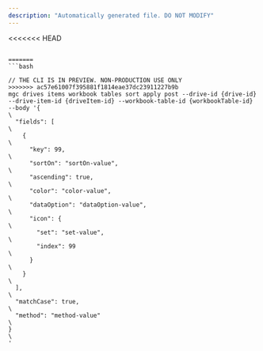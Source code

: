 ```yaml
---
description: "Automatically generated file. DO NOT MODIFY"
---
```


<<<<<<< HEAD
```cli

=======
```bash

// THE CLI IS IN PREVIEW. NON-PRODUCTION USE ONLY
>>>>>>> ac57e61007f395881f1814eae37dc23911227b9b
mgc drives items workbook tables sort apply post --drive-id {drive-id} --drive-item-id {driveItem-id} --workbook-table-id {workbookTable-id} --body '{\
  "fields": [\
    {\
      "key": 99,\
      "sortOn": "sortOn-value",\
      "ascending": true,\
      "color": "color-value",\
      "dataOption": "dataOption-value",\
      "icon": {\
        "set": "set-value",\
        "index": 99\
      }\
    }\
  ],\
  "matchCase": true,\
  "method": "method-value"\
}\
'

```